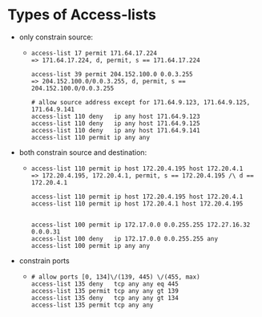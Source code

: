 # Types of Access-lists

- only constrain source:
  - ```
    access-list 17 permit 171.64.17.224
    => 171.64.17.224, d, permit, s == 171.64.17.224

    access-list 39 permit 204.152.100.0 0.0.3.255
    => 204.152.100.0/0.0.3.255, d, permit, s == 204.152.100.0/0.0.3.255

    # allow source address except for 171.64.9.123, 171.64.9.125, 171.64.9.141
    access-list 110 deny   ip any host 171.64.9.123
    access-list 110 deny   ip any host 171.64.9.125
    access-list 110 deny   ip any host 171.64.9.141
    access-list 110 permit ip any any
    ```
- both constrain source and destination:
  - ```
    access-list 110 permit ip host 172.20.4.195 host 172.20.4.1
    => 172.20.4.195, 172.20.4.1, permit, s == 172.20.4.195 /\ d == 172.20.4.1

    access-list 110 permit ip host 172.20.4.195 host 172.20.4.1
    access-list 110 permit ip host 172.20.4.1 host 172.20.4.195
    

    access-list 100 permit ip 172.17.0.0 0.0.255.255 172.27.16.32 0.0.0.31
    access-list 100 deny   ip 172.17.0.0 0.0.255.255 any
    access-list 100 permit ip any any
    ```
- constrain ports
  - ```
    # allow ports [0, 134]\/(139, 445) \/(455, max)
    access-list 135 deny   tcp any any eq 445
    access-list 135 permit tcp any any gt 139
    access-list 135 deny   tcp any any gt 134
    access-list 135 permit tcp any any
    ```